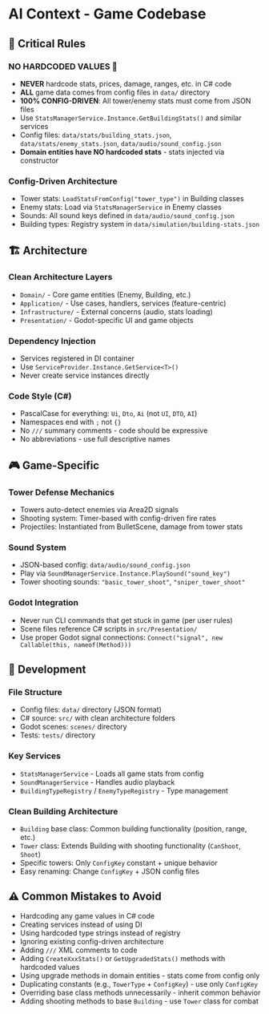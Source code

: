 # AI Context - Game Codebase

## 🚨 Critical Rules

### **NO HARDCODED VALUES** 🚨
- **NEVER** hardcode stats, prices, damage, ranges, etc. in C# code
- **ALL** game data comes from config files in `data/` directory  
- **100% CONFIG-DRIVEN**: All tower/enemy stats must come from JSON files
- Use `StatsManagerService.Instance.GetBuildingStats()` and similar services
- Config files: `data/stats/building_stats.json`, `data/stats/enemy_stats.json`, `data/audio/sound_config.json`
- **Domain entities have NO hardcoded stats** - stats injected via constructor

### **Config-Driven Architecture**
- Tower stats: `LoadStatsFromConfig("tower_type")` in Building classes
- Enemy stats: Load via `StatsManagerService` in Enemy classes  
- Sounds: All sound keys defined in `data/audio/sound_config.json`
- Building types: Registry system in `data/simulation/building-stats.json`

## 🏗️ Architecture

### **Clean Architecture Layers**
- `Domain/` - Core game entities (Enemy, Building, etc.)
- `Application/` - Use cases, handlers, services (feature-centric)
- `Infrastructure/` - External concerns (audio, stats loading)
- `Presentation/` - Godot-specific UI and game objects

### **Dependency Injection**
- Services registered in DI container
- Use `ServiceProvider.Instance.GetService<T>()`
- Never create service instances directly

### **Code Style (C#)**
- PascalCase for everything: `Ui`, `Dto`, `Ai` (not `UI`, `DTO`, `AI`)
- Namespaces end with `;` not `{}`
- No `///` summary comments - code should be expressive
- No abbreviations - use full descriptive names

## 🎮 Game-Specific

### **Tower Defense Mechanics**
- Towers auto-detect enemies via Area2D signals
- Shooting system: Timer-based with config-driven fire rates
- Projectiles: Instantiated from BulletScene, damage from tower stats

### **Sound System**
- JSON-based config: `data/audio/sound_config.json`
- Play via `SoundManagerService.Instance.PlaySound("sound_key")`
- Tower shooting sounds: `"basic_tower_shoot"`, `"sniper_tower_shoot"`

### **Godot Integration**
- Never run CLI commands that get stuck in game (per user rules)
- Scene files reference C# scripts in `src/Presentation/`
- Use proper Godot signal connections: `Connect("signal", new Callable(this, nameof(Method)))`

## 🔧 Development

### **File Structure**
- Config files: `data/` directory (JSON format)
- C# source: `src/` with clean architecture folders
- Godot scenes: `scenes/` directory
- Tests: `tests/` directory

### **Key Services**
- `StatsManagerService` - Loads all game stats from config
- `SoundManagerService` - Handles audio playback
- `BuildingTypeRegistry` / `EnemyTypeRegistry` - Type management

### **Clean Building Architecture**
- `Building` base class: Common building functionality (position, range, etc.)
- `Tower` class: Extends Building with shooting functionality (`CanShoot`, `Shoot`)
- Specific towers: Only `ConfigKey` constant + unique behavior
- Easy renaming: Change `ConfigKey` + JSON config files

## ⚠️ Common Mistakes to Avoid
- Hardcoding any game values in C# code
- Creating services instead of using DI
- Using hardcoded type strings instead of registry
- Ignoring existing config-driven architecture
- Adding `///` XML comments to code
- Adding `CreateXxxStats()` or `GetUpgradedStats()` methods with hardcoded values
- Using upgrade methods in domain entities - stats come from config only
- Duplicating constants (e.g., `TowerType` + `ConfigKey`) - use only `ConfigKey`
- Overriding base class methods unnecessarily - inherit common behavior
- Adding shooting methods to base `Building` - use `Tower` class for combat
